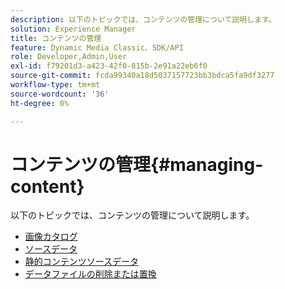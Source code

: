 ```yaml
---
description: 以下のトピックでは、コンテンツの管理について説明します。
solution: Experience Manager
title: コンテンツの管理
feature: Dynamic Media Classic、SDK/API
role: Developer,Admin,User
exl-id: f79201d3-a423-42f0-815b-2e91a22eb6f0
source-git-commit: fcda99340a18d5037157723bb3bdca5fa9df3277
workflow-type: tm+mt
source-wordcount: '36'
ht-degree: 0%

---
```


# コンテンツの管理{#managing-content}

以下のトピックでは、コンテンツの管理について説明します。

* [画像カタログ](c-image-catalogs.md)
* [ソースデータ](r-source-data.md)
* [静的コンテンツソースデータ](c-static-content-source-data.md)
* [データファイルの削除または置換](c-deleting-or-replacing-data-files.md)
